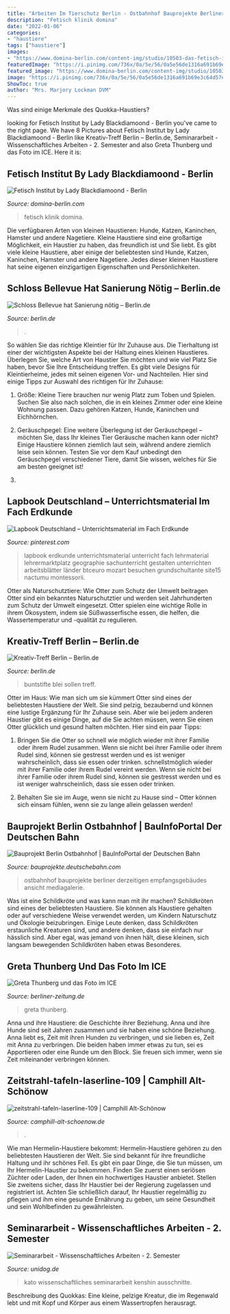 ```yaml
---
title: "Arbeiten Im Tierschutz Berlin - Ostbahnhof Bauprojekte Berliner Derzeitigen Empfangsgebäudes Ansicht Mediagalerie"
description: "Fetisch klinik domina"
date: "2022-01-06"
categories:
- "haustiere"
tags: ["haustiere"]
images:
- "https://www.domina-berlin.com/content-img/studio/10503-das-fetisch-institut/galerie/2019-11-27-das-fetisch-institut-23.jpg"
featuredImage: "https://i.pinimg.com/736x/0a/5e/56/0a5e56de1316a691b69e3c64d57e69e0.jpg"
featured_image: "https://www.domina-berlin.com/content-img/studio/10503-das-fetisch-institut/galerie/2019-11-27-das-fetisch-institut-23.jpg"
image: "https://i.pinimg.com/736x/0a/5e/56/0a5e56de1316a691b69e3c64d57e69e0.jpg"
ShowToc: true
author: "Mrs. Marjory Lockman DVM"
---
```



Was sind einige Merkmale des Quokka-Haustiers?

	

		
looking for Fetisch Institut by Lady Blackdiamoond - Berlin you've came to the right page. We have 8 Pictures about Fetisch Institut by Lady Blackdiamoond - Berlin like Kreativ-Treff Berlin – Berlin.de, Seminararbeit - Wissenschaftliches Arbeiten - 2. Semester and also Greta Thunberg und das Foto im ICE. Here it is:
		
    
## Fetisch Institut By Lady Blackdiamoond - Berlin

<img loading=lazy src="https://www.domina-berlin.com/content-img/studio/10503-das-fetisch-institut/galerie/2019-11-27-das-fetisch-institut-23.jpg" onerror="this.onerror=null;this.src='https://tse3.mm.bing.net/th?id=OIP.6FqwN81F5j-CUgnE6V1vCgHaE8&amp;pid=15.1';" alt="Fetisch Institut by Lady Blackdiamoond - Berlin">

_Source: domina-berlin.com_

>fetisch klinik domina. 

	

Die verfügbaren Arten von kleinen Haustieren: Hunde, Katzen, Kaninchen, Hamster und andere Nagetiere.
Kleine Haustiere sind eine großartige Möglichkeit, ein Haustier zu haben, das freundlich ist und Sie liebt. Es gibt viele kleine Haustiere, aber einige der beliebtesten sind Hunde, Katzen, Kaninchen, Hamster und andere Nagetiere. Jedes dieser kleinen Haustiere hat seine eigenen einzigartigen Eigenschaften und Persönlichkeiten.

    
## Schloss Bellevue Hat Sanierung Nötig – Berlin.de

<img loading=lazy src="https://www.berlin.de/binaries/asset/image_assets/5565298/ratio_4_3/1540130434/800x600/" onerror="this.onerror=null;this.src='https://tse3.mm.bing.net/th?id=OIP.Fr-zAiwa9CY5xitDe8IQ_wHaFj&amp;pid=15.1';" alt="Schloss Bellevue hat Sanierung nötig – Berlin.de">

_Source: berlin.de_

>. 

	

So wählen Sie das richtige Kleintier für Ihr Zuhause aus.
Die Tierhaltung ist einer der wichtigsten Aspekte bei der Haltung eines kleinen Haustieres. Überlegen Sie, welche Art von Haustier Sie möchten und wie viel Platz Sie haben, bevor Sie Ihre Entscheidung treffen. Es gibt viele Designs für Kleintierheime, jedes mit seinen eigenen Vor- und Nachteilen. Hier sind einige Tipps zur Auswahl des richtigen für Ihr Zuhause:
1. Größe: Kleine Tiere brauchen nur wenig Platz zum Toben und Spielen. Suchen Sie also nach solchen, die in ein kleines Zimmer oder eine kleine Wohnung passen. Dazu gehören Katzen, Hunde, Kaninchen und Eichhörnchen.

2. Geräuschpegel: Eine weitere Überlegung ist der Geräuschpegel – möchten Sie, dass Ihr kleines Tier Geräusche machen kann oder nicht? Einige Haustiere können ziemlich laut sein, während andere ziemlich leise sein können. Testen Sie vor dem Kauf unbedingt den Geräuschpegel verschiedener Tiere, damit Sie wissen, welches für Sie am besten geeignet ist!

3.

    
## Lapbook Deutschland – Unterrichtsmaterial Im Fach Erdkunde

<img loading=lazy src="https://i.pinimg.com/736x/0a/5e/56/0a5e56de1316a691b69e3c64d57e69e0.jpg" onerror="this.onerror=null;this.src='https://tse2.mm.bing.net/th?id=OIP.03Aswl_eIQZvqFfkcCllowHaKq&amp;pid=15.1';" alt="Lapbook Deutschland – Unterrichtsmaterial im Fach Erdkunde">

_Source: pinterest.com_

>lapbook erdkunde unterrichtsmaterial unterricht fach lehrmaterial lehrermarktplatz geographie sachunterricht gestalten unterrichten arbeitsblätter länder btceuro mozart besuchen grundschultante site15 nactumu montessorii. 

	

Otter als Naturschutztiere: Wie Otter zum Schutz der Umwelt beitragen
Otter sind ein bekanntes Naturschutztier und werden seit Jahrhunderten zum Schutz der Umwelt eingesetzt. Otter spielen eine wichtige Rolle in ihrem Ökosystem, indem sie Süßwasserfische essen, die helfen, die Wassertemperatur und -qualität zu regulieren.

    
## Kreativ-Treff Berlin – Berlin.de

<img loading=lazy src="https://www.berlin.de/binaries/asset/image_assets/4745233/ratio_4_3/1529302233/800x600/" onerror="this.onerror=null;this.src='https://tse2.mm.bing.net/th?id=OIP.GN-Tx3EiCjiu-y_eRT1mEQHaFj&amp;pid=15.1';" alt="Kreativ-Treff Berlin – Berlin.de">

_Source: berlin.de_

>buntstifte blei sollen treff. 

	

Otter im Haus: Wie man sich um sie kümmert
Otter sind eines der beliebtesten Haustiere der Welt. Sie sind pelzig, bezaubernd und können eine lustige Ergänzung für Ihr Zuhause sein. Aber wie bei jedem anderen Haustier gibt es einige Dinge, auf die Sie achten müssen, wenn Sie einen Otter glücklich und gesund halten möchten. Hier sind ein paar Tipps:
1. Bringen Sie die Otter so schnell wie möglich wieder mit ihrer Familie oder ihrem Rudel zusammen. Wenn sie nicht bei ihrer Familie oder ihrem Rudel sind, können sie gestresst werden und es ist weniger wahrscheinlich, dass sie essen oder trinken. schnellstmöglich wieder mit ihrer Familie oder ihrem Rudel vereint werden. Wenn sie nicht bei ihrer Familie oder ihrem Rudel sind, können sie gestresst werden und es ist weniger wahrscheinlich, dass sie essen oder trinken.

2. Behalten Sie sie im Auge, wenn sie nicht zu Hause sind – Otter können sich einsam fühlen, wenn sie zu lange allein gelassen werden!

    
## Bauprojekt Berlin Ostbahnhof | BauInfoPortal Der Deutschen Bahn

<img loading=lazy src="https://bauprojekte.deutschebahn.com/media/projects/6096/gallery/berlin-ostbahnhof-empfangshalle-erneuerung-gleishallen.jpg" onerror="this.onerror=null;this.src='https://tse2.mm.bing.net/th?id=OIP.ISjTMwMPWq2lt4ZttQ-CowHaFP&amp;pid=15.1';" alt="Bauprojekt Berlin Ostbahnhof | BauInfoPortal der Deutschen Bahn">

_Source: bauprojekte.deutschebahn.com_

>ostbahnhof bauprojekte berliner derzeitigen empfangsgebäudes ansicht mediagalerie. 

	

Was ist eine Schildkröte und was kann man mit ihr machen?
Schildkröten sind eines der beliebtesten Haustiere. Sie können als Haustiere gehalten oder auf verschiedene Weise verwendet werden, um Kindern Naturschutz und Ökologie beizubringen. Einige Leute denken, dass Schildkröten erstaunliche Kreaturen sind, und andere denken, dass sie einfach nur hässlich sind. Aber egal, was jemand von ihnen hält, diese kleinen, sich langsam bewegenden Schildkröten haben etwas Besonderes.

    
## Greta Thunberg Und Das Foto Im ICE

<img loading=lazy src="https://berliner-zeitung.imgix.net/2019/12/15/f597191d-8fe2-4919-a353-bcb4b7451d89.jpeg?w=1200&amp;h=630&amp;fit=crop&amp;crop=faces" onerror="this.onerror=null;this.src='https://tse3.mm.bing.net/th?id=OIP.OkKlVEfBSqitbgbg7a5WRgHaD4&amp;pid=15.1';" alt="Greta Thunberg und das Foto im ICE">

_Source: berliner-zeitung.de_

>greta thunberg. 

	

Anna und ihre Haustiere: die Geschichte ihrer Beziehung.
Anna und ihre Hunde sind seit Jahren zusammen und sie haben eine schöne Beziehung. Anna liebt es, Zeit mit ihren Hunden zu verbringen, und sie lieben es, Zeit mit Anna zu verbringen. Die beiden haben immer etwas zu tun, sei es Apportieren oder eine Runde um den Block. Sie freuen sich immer, wenn sie Zeit miteinander verbringen können.

    
## Zeitstrahl-tafeln-laserline-109 | Camphill Alt-Schönow

<img loading=lazy src="https://www.camphill-alt-schoenow.de/wp-content/uploads/2018/03/zeitstrahl-tafeln-laserline-109.png" onerror="this.onerror=null;this.src='https://tse2.mm.bing.net/th?id=OIP.aVLl5cPqNSSNdYxcKMB2hAHaDt&amp;pid=15.1';" alt="zeitstrahl-tafeln-laserline-109 | Camphill Alt-Schönow">

_Source: camphill-alt-schoenow.de_

>. 

	

Wie man Hermelin-Haustiere bekommt:
Hermelin-Haustiere gehören zu den beliebtesten Haustieren der Welt. Sie sind bekannt für ihre freundliche Haltung und ihr schönes Fell. Es gibt ein paar Dinge, die Sie tun müssen, um Ihr Hermelin-Haustier zu bekommen. Finden Sie zuerst einen seriösen Züchter oder Laden, der Ihnen ein hochwertiges Haustier anbietet. Stellen Sie zweitens sicher, dass Ihr Haustier bei der Regierung zugelassen und registriert ist. Achten Sie schließlich darauf, Ihr Haustier regelmäßig zu pflegen und ihm eine gesunde Ernährung zu geben, um seine Gesundheit und sein Wohlbefinden zu gewährleisten.

    
## Seminararbeit - Wissenschaftliches Arbeiten - 2. Semester

<img loading=lazy src="https://www.unidog.de/previews/15585/preview_big_2.jpg" onerror="this.onerror=null;this.src='https://tse1.mm.bing.net/th?id=OIP.tpi01rG_1N_KhQ26TYuZsAHaKx&amp;pid=15.1';" alt="Seminararbeit - Wissenschaftliches Arbeiten - 2. Semester">

_Source: unidog.de_

>kato wissenschaftliches seminararbeit kenshin ausschnitte. 

	

Beschreibung des Quokkas: Eine kleine, pelzige Kreatur, die im Regenwald lebt und mit Kopf und Körper aus einem Wassertropfen herausragt.

